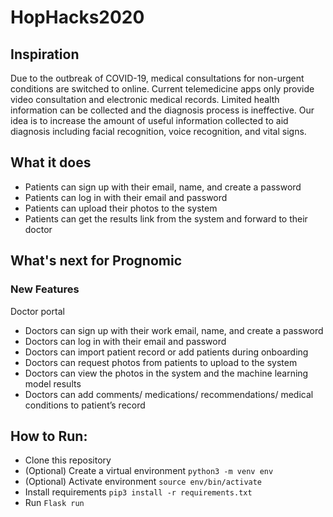 # HopHacks2020

## Inspiration
Due to the outbreak of COVID-19, medical consultations for non-urgent conditions are switched to online. Current telemedicine apps only provide video consultation and electronic medical records. Limited health information can be collected and the diagnosis process is ineffective.
Our idea is to increase the amount of useful information collected to aid diagnosis including facial recognition, voice recognition, and vital signs.

## What it does
- Patients can sign up with their email, name, and create a password
- Patients can log in with their email and password
- Patients can upload their photos to the system
- Patients can get the results link from the system and forward to their doctor

## What's next for Prognomic
### New Features
Doctor portal
- Doctors can sign up with their work email, name, and create a password
- Doctors can log in with their email and password
- Doctors can import patient record or add patients during onboarding
- Doctors can request photos from patients to upload to the system
- Doctors can view the photos in the system and the machine learning model results
- Doctors can add comments/ medications/ recommendations/ medical conditions to patient’s record

## How to Run:
- Clone this repository
- (Optional) Create a virtual environment `python3 -m venv env`
- (Optional) Activate environment `source env/bin/activate`
- Install requirements `pip3 install -r requirements.txt`
- Run `Flask run`
